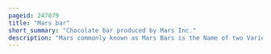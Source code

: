 ```yaml
---
pageid: 247079
title: "Mars bar"
short_summary: "Chocolate bar produced by Mars Inc."
description: "Mars commonly known as Mars Bars is the Name of two Varieties of Chocolate Bars produced by Mars incorporated. It was first manufactured in 1932 in Slough, England by Forrest Mars, Sr. The Bar consists of Caramel and Nougat and is covered in Milk Chocolate."
---
```

